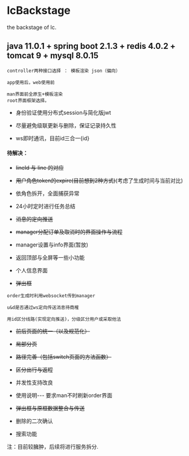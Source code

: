 # lcBackstage
the backstage of lc.

## java 11.0.1 + spring boot 2.1.3 + redis 4.0.2 + tomcat 9 + mysql 8.0.15
```
controller两种接口选择 ： 模板渲染 json（偏向）

app使用后，web使用前

man界面前全原生+模板渲染
root界面框架选择。
```

+ 身份验证使用分布式session与简化版jwt

+ 尽量避免级联更新与删除，保证记录持久性

+ ws即时通讯，目前id三合一{id}

#### 待解决：

+ ~~lineId 与 line 的对应~~

+ ~~用户角色token的expire(目前想到2种方式)~~(考虑了生成时间与当前对比)

+ 依角色拆开，全面捕获异常

+ 24小时定时进行任务总结

+ ~~消息的定向推送~~

+ ~~manager分配订单及取消时的界面操作与流程~~

+ manager设置与info界面(暂放)

+ 返回顶部与全屏等一些小功能

+ 个人信息界面

+ ~~弹出框~~
```
order生成时利用websocket传到manager

u&d是否通过ws定向传送消息待商榷

用id区分线路(实现定向推送)，分级区分用户或采取他法

```
+ ~~前后页面的统一（以及规范化）~~

+ ~~局部分页~~

+ ~~路径完善（包括switch页面的方法函数）~~

+ ~~区分出行与返程~~

+ 并发性支持改良

+ 使用说明--- 要求man不时刷新order界面

+ ~~弹出框与原框数据整合与传送~~

+ 删除的二次确认

+ 搜索功能

注：目前较臃肿，后续将进行服务拆分. 


